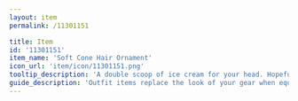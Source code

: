 ```yaml
---
layout: item
permalink: /11301151

title: Item
id: '11301151'
item_name: 'Soft Cone Hair Ornament'
icon_url: 'item/icon/11301151.png'
tooltip_description: 'A double scoop of ice cream for your head. Hopefully it doesn''t melt...'
guide_description: 'Outfit items replace the look of your gear when equipped.'
---
```

